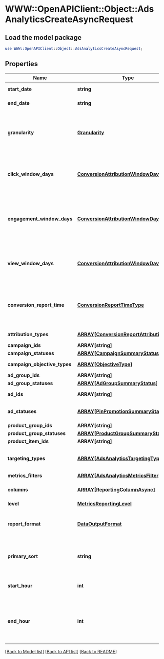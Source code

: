 # WWW::OpenAPIClient::Object::AdsAnalyticsCreateAsyncRequest

## Load the model package
```perl
use WWW::OpenAPIClient::Object::AdsAnalyticsCreateAsyncRequest;
```

## Properties
Name | Type | Description | Notes
------------ | ------------- | ------------- | -------------
**start_date** | **string** | Metric report start date (UTC). Format: YYYY-MM-DD | 
**end_date** | **string** | Metric report end date (UTC). Format: YYYY-MM-DD | 
**granularity** | [**Granularity**](Granularity.md) | TOTAL - metrics are aggregated over the specified date range.&lt;br&gt; DAY - metrics are broken down daily.&lt;br&gt; HOUR - metrics are broken down hourly.&lt;br&gt;WEEKLY - metrics are broken down weekly.&lt;br&gt;MONTHLY - metrics are broken down monthly | 
**click_window_days** | [**ConversionAttributionWindowDays**](ConversionAttributionWindowDays.md) | Number of days to use as the conversion attribution window for a pin click action. Applies to Pinterest Tag conversion metrics. Prior conversion tags use their defined attribution windows. If not specified, defaults to &#x60;30&#x60; days. | [optional] [default to 30]
**engagement_window_days** | [**ConversionAttributionWindowDays**](ConversionAttributionWindowDays.md) | Number of days to use as the conversion attribution window for an engagement action. Engagements include saves, closeups, link clicks, and carousel card swipes. Applies to Pinterest Tag conversion metrics. Prior conversion tags use their defined attribution windows. If not specified, defaults to &#x60;30&#x60; days. | [optional] [default to 30]
**view_window_days** | [**ConversionAttributionWindowDays**](ConversionAttributionWindowDays.md) | Number of days to use as the conversion attribution window for a view action. Applies to Pinterest Tag conversion metrics. Prior conversion tags use their defined attribution windows. If not specified, defaults to &#x60;1&#x60; day. | [optional] [default to 1]
**conversion_report_time** | [**ConversionReportTimeType**](ConversionReportTimeType.md) | The date by which the conversion metrics returned from this endpoint will be reported. There are two dates associated with a conversion event: the date that the user interacted with the ad, and the date that the user completed a conversion event. | [optional] [default to &#39;TIME_OF_AD_ACTION&#39;]
**attribution_types** | [**ARRAY[ConversionReportAttributionType]**](ConversionReportAttributionType.md) | List of types of attribution for the conversion report | [optional] 
**campaign_ids** | **ARRAY[string]** | List of campaign ids | [optional] 
**campaign_statuses** | [**ARRAY[CampaignSummaryStatus]**](CampaignSummaryStatus.md) | List of status values for filtering | [optional] 
**campaign_objective_types** | [**ARRAY[ObjectiveType]**](ObjectiveType.md) | List of values for filtering. [\&quot;WEB_SESSIONS\&quot;] in BETA. | [optional] 
**ad_group_ids** | **ARRAY[string]** | List of ad group ids | [optional] 
**ad_group_statuses** | [**ARRAY[AdGroupSummaryStatus]**](AdGroupSummaryStatus.md) | List of values for filtering | [optional] 
**ad_ids** | **ARRAY[string]** | List of ad ids [This parameter is no supported for Product Item Level Reports] | [optional] 
**ad_statuses** | [**ARRAY[PinPromotionSummaryStatus]**](PinPromotionSummaryStatus.md) | List of values for filtering [This parameter is not supported for Product Item Level Reports] | [optional] 
**product_group_ids** | **ARRAY[string]** | List of product group ids | [optional] 
**product_group_statuses** | [**ARRAY[ProductGroupSummaryStatus]**](ProductGroupSummaryStatus.md) | List of values for filtering | [optional] 
**product_item_ids** | **ARRAY[string]** | List of product item ids | [optional] 
**targeting_types** | [**ARRAY[AdsAnalyticsTargetingType]**](AdsAnalyticsTargetingType.md) | List of targeting types. Requires &#x60;level&#x60; to be a value ending in &#x60;_TARGETING&#x60;. [\&quot;AGE_BUCKET_AND_GENDER\&quot;] is in BETA and not yet available to all users. | [optional] 
**metrics_filters** | [**ARRAY[AdsAnalyticsMetricsFilter]**](AdsAnalyticsMetricsFilter.md) | List of metrics filters | [optional] 
**columns** | [**ARRAY[ReportingColumnAsync]**](ReportingColumnAsync.md) | Metric and entity columns. Pin promotion and ad related columns are not supported for the Product Item level reports. | 
**level** | [**MetricsReportingLevel**](MetricsReportingLevel.md) | Level of the report | 
**report_format** | [**DataOutputFormat**](DataOutputFormat.md) | Specification for formatting the report data. Reports in JSON will not zero-fill metrics, whereas reports in CSV will. Both report formats will omit rows where all the columns are equal to 0. | [optional] [default to &#39;JSON&#39;]
**primary_sort** | **string** | Whether to first sort the report by date or by entity ID of the reporting entity level. Date will be used as the first level key for JSON reports that use BY_DATE. BY_DATE is recommended for large requests. | [optional] 
**start_hour** | **int** | Which hour of the start date to begin the report. The entire day will be included if no start hour is provided. Only allowed for hourly reports. | [optional] 
**end_hour** | **int** | Which hour of the end date to stop the report (inclusive). For example, with an end_date of &#39;2020-01-01&#39; and end_hour of &#39;15&#39;, the report will contain metrics up to &#39;2020-01-01 14:59:59&#39;. The entire day will be included if no end hour is provided. Only allowed for hourly reports. | [optional] 

[[Back to Model list]](../README.md#documentation-for-models) [[Back to API list]](../README.md#documentation-for-api-endpoints) [[Back to README]](../README.md)


